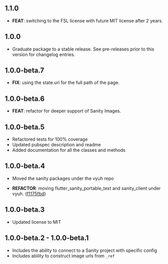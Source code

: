 ## 1.1.0

 - **FEAT**: switching to the FSL license with future MIT license after 2 years.

## 1.0.0

 - Graduate package to a stable release. See pre-releases prior to this version for changelog entries.

## 1.0.0-beta.7

 - **FIX**: using the state.uri for the full path of the page.

## 1.0.0-beta.6

 - **FEAT**: refactor for deeper support of Sanity Images.

## 1.0.0-beta.5

- Refactored tests for 100% coverage
- Updated pubspec description and readme
- Added documentation for all the classes and methods

## 1.0.0-beta.4

- Moved the sanity packages under the vyuh repo

- **REFACTOR**: moving flutter_sanity_portable_text and sanity_client under
  vyuh.
  ([f1175fbd](https://github.com/vyuh-tech/vyuh/commit/f1175fbdb602588ef5f8d978a3d474f15a96e861))

## 1.0.0-beta.3

- Updated license to MIT

## 1.0.0-beta.2 - 1.0.0-beta.1

- Includes the ability to connect to a Sanity project with specific config
- Includes ability to construct image urls from `_ref`
